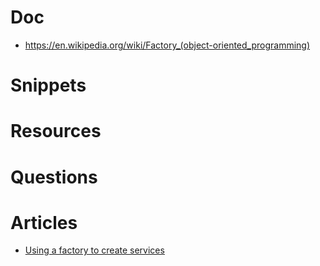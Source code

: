 # Doc

* https://en.wikipedia.org/wiki/Factory_(object-oriented_programming)

# Snippets 

# Resources

# Questions

# Articles

* [Using a factory to create services](http://symfony.com/doc/current/components/dependency_injection/factories.html)
